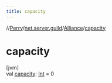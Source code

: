 ```yaml
---
title: capacity
---
```

//[Perry](../../../index.html)/[net.server.guild](../index.html)/[Alliance](index.html)/[capacity](capacity.html)



# capacity



[jvm]\
val [capacity](capacity.html): [Int](https://kotlinlang.org/api/latest/jvm/stdlib/kotlin/-int/index.html) = 0




